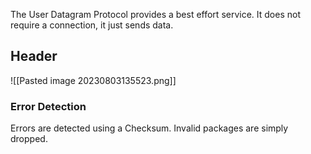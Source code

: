 The User Datagram Protocol provides a best effort service. It does not require a connection, it just sends data.

## Header
![[Pasted image 20230803135523.png]]

### Error Detection
Errors are detected using a Checksum. Invalid packages are simply dropped.